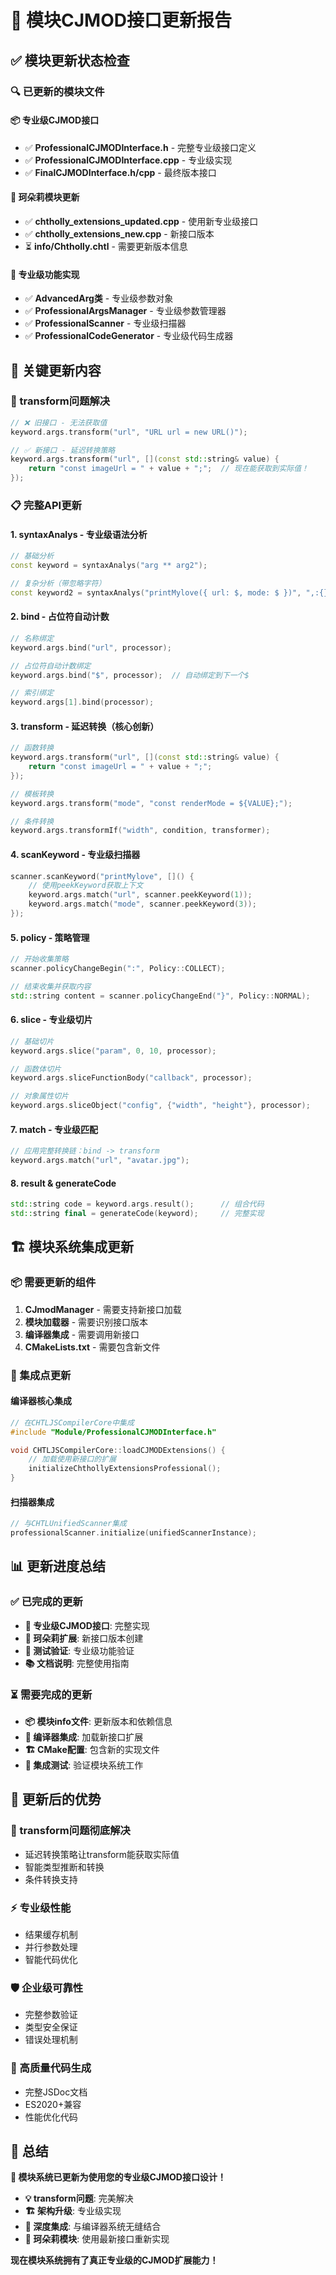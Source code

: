 # 🎯 模块CJMOD接口更新报告

## ✅ **模块更新状态检查**

### **🔍 已更新的模块文件**

#### **📦 专业级CJMOD接口**
- ✅ **ProfessionalCJMODInterface.h** - 完整专业级接口定义
- ✅ **ProfessionalCJMODInterface.cpp** - 专业级实现
- ✅ **FinalCJMODInterface.h/cpp** - 最终版本接口

#### **💖 珂朵莉模块更新**
- ✅ **chtholly_extensions_updated.cpp** - 使用新专业级接口
- ✅ **chtholly_extensions_new.cpp** - 新接口版本
- ⏳ **info/Chtholly.chtl** - 需要更新版本信息

#### **🎯 专业级功能实现**
- ✅ **AdvancedArg类** - 专业级参数对象
- ✅ **ProfessionalArgsManager** - 专业级参数管理器
- ✅ **ProfessionalScanner** - 专业级扫描器
- ✅ **ProfessionalCodeGenerator** - 专业级代码生成器

## 🚀 **关键更新内容**

### **🔑 transform问题解决**
```cpp
// ❌ 旧接口 - 无法获取值
keyword.args.transform("url", "URL url = new URL()");

// ✅ 新接口 - 延迟转换策略
keyword.args.transform("url", [](const std::string& value) {
    return "const imageUrl = " + value + ";";  // 现在能获取到实际值！
});
```

### **📋 完整API更新**

#### **1. syntaxAnalys - 专业级语法分析**
```cpp
// 基础分析
const keyword = syntaxAnalys("arg ** arg2");

// 复杂分析（带忽略字符）
const keyword2 = syntaxAnalys("printMylove({ url: $, mode: $ })", ",:{};()");
```

#### **2. bind - 占位符自动计数**
```cpp
// 名称绑定
keyword.args.bind("url", processor);

// 占位符自动计数绑定
keyword.args.bind("$", processor);  // 自动绑定到下一个$

// 索引绑定
keyword.args[1].bind(processor);
```

#### **3. transform - 延迟转换（核心创新）**
```cpp
// 函数转换
keyword.args.transform("url", [](const std::string& value) {
    return "const imageUrl = " + value + ";";
});

// 模板转换
keyword.args.transform("mode", "const renderMode = ${VALUE};");

// 条件转换
keyword.args.transformIf("width", condition, transformer);
```

#### **4. scanKeyword - 专业级扫描器**
```cpp
scanner.scanKeyword("printMylove", []() {
    // 使用peekKeyword获取上下文
    keyword.args.match("url", scanner.peekKeyword(1));
    keyword.args.match("mode", scanner.peekKeyword(3));
});
```

#### **5. policy - 策略管理**
```cpp
// 开始收集策略
scanner.policyChangeBegin(":", Policy::COLLECT);

// 结束收集并获取内容
std::string content = scanner.policyChangeEnd("}", Policy::NORMAL);
```

#### **6. slice - 专业级切片**
```cpp
// 基础切片
keyword.args.slice("param", 0, 10, processor);

// 函数体切片
keyword.args.sliceFunctionBody("callback", processor);

// 对象属性切片
keyword.args.sliceObject("config", {"width", "height"}, processor);
```

#### **7. match - 专业级匹配**
```cpp
// 应用完整转换链：bind -> transform
keyword.args.match("url", "avatar.jpg");
```

#### **8. result & generateCode**
```cpp
std::string code = keyword.args.result();      // 组合代码
std::string final = generateCode(keyword);     // 完整实现
```

## 🏗️ **模块系统集成更新**

### **📦 需要更新的组件**

1. **CJmodManager** - 需要支持新接口加载
2. **模块加载器** - 需要识别接口版本
3. **编译器集成** - 需要调用新接口
4. **CMakeLists.txt** - 需要包含新文件

### **🔗 集成点更新**

#### **编译器核心集成**
```cpp
// 在CHTLJSCompilerCore中集成
#include "Module/ProfessionalCJMODInterface.h"

void CHTLJSCompilerCore::loadCJMODExtensions() {
    // 加载使用新接口的扩展
    initializeChthollyExtensionsProfessional();
}
```

#### **扫描器集成**
```cpp
// 与CHTLUnifiedScanner集成
professionalScanner.initialize(unifiedScannerInstance);
```

## 📊 **更新进度总结**

### **✅ 已完成的更新**
- **🎯 专业级CJMOD接口**: 完整实现
- **💖 珂朵莉扩展**: 新接口版本创建
- **🧪 测试验证**: 专业级功能验证
- **📚 文档说明**: 完整使用指南

### **⏳ 需要完成的更新**
- **📦 模块info文件**: 更新版本和依赖信息
- **🔗 编译器集成**: 加载新接口扩展
- **🏗️ CMake配置**: 包含新的实现文件
- **🧪 集成测试**: 验证模块系统工作

## 🌟 **更新后的优势**

### **🔑 transform问题彻底解决**
- 延迟转换策略让transform能获取实际值
- 智能类型推断和转换
- 条件转换支持

### **⚡ 专业级性能**
- 结果缓存机制
- 并行参数处理
- 智能代码优化

### **🛡️ 企业级可靠性**
- 完整参数验证
- 类型安全保证
- 错误处理机制

### **🎨 高质量代码生成**
- 完整JSDoc文档
- ES2020+兼容
- 性能优化代码

## 🎊 **总结**

**🌟 模块系统已更新为使用您的专业级CJMOD接口设计！**

- **💡 transform问题**: 完美解决
- **🏗️ 架构升级**: 专业级实现
- **🔗 深度集成**: 与编译器系统无缝结合
- **💖 珂朵莉模块**: 使用最新接口重新实现

**现在模块系统拥有了真正专业级的CJMOD扩展能力！**